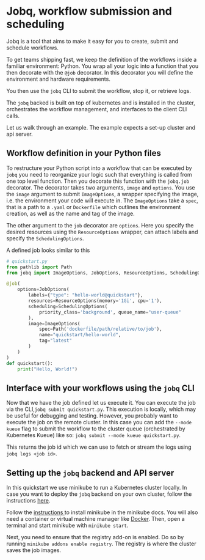 # Jobq, workflow submission and scheduling

Jobq is a tool that aims to make it easy for you to create, submit and schedule workflows.

To get teams shipping fast, we keep the definition of the workflows inside a familiar environment: Python.
You wrap all your logic into a function that you then decorate with the `@job` decorator.
In this decorator you will define the environment and hardware requirements.

You then use the `jobq` CLI to submit the workflow, stop it, or retrieve logs.

The `jobq` backed is built on top of kubernetes and is installed in the cluster, orchestrates the workflow management, and interfaces to the client CLI calls.

Let us walk through an example.
The example expects a set-up cluster and api server.

## Workflow definition in your Python files

To restructure your Python script into a workflow that can be executed by `jobq` you need to reorganize your logic such that everything is called from one top level function.
Then you decorate this function with the `jobq.job` decorator.
The decorator takes two arguments, `image` and `options`. 
You use the `image` argument to submit `ImageOptions`, a wrapper specifying the image, i.e. the environment your code will execute in.
The `ImageOptions` take a `spec`, that is a path to a `.yaml` or `Dockerfile` which outlines the environment creation, as well as the name and tag of the image.

The other argument to the `job` decorator are `options`.
Here you specify the desired resources using the `ResourceOptions` wrapper, can attach labels and specify the `SchedulingOptions`.

A defined job looks similar to this
```python
# quickstart.py
from pathlib import Path
from jobq import ImageOptions, JobOptions, ResourceOptions, SchedulingOptions, job

@job(
    options=JobOptions(
        labels={"type": "hello-world@quickstart"},
        resources=ResourceOptions(memory='1Gi', cpu='1'),
        scheduling=SchedulingOptions(
            priority_class='background', queue_name="user-queue"
        ),
        image=ImageOptions(
            spec=Path('dockerfile/path/relative/to/job'),
            name="quickstart/hello-world",
            tag="latest"
        )
    )
)
def quickstart():
    print("Hello, World!")
```

## Interface with your workflows using the `jobq` CLI
Now that we have the job defined let us execute it.
You can execute the job via the CLI,`jobq submit quickstart.py`.
This execution is locally, which may be useful for debugging and testing.
However, you probably want to execute the job on the remote cluster. 
In this case you can add the `--mode kueue` flag to submit the workflow to the cluster queue (orchestrated by Kubernetes Kueue) like so: 
`jobq submit --mode kueue quickstart.py`.

This returns the job id which we can use to fetch or stream the logs using `jobq logs <job id>`.

## Setting up the `jobq` backend and API server
In this quickstart we use minikube to run a Kubernetes cluster locally.
In case you want to deploy the `jobq` backend on your own cluster, follow the instructions [here](/link/to/clustersetup).

Follow the [ instructions ](https://minikube.sigs.k8s.io/docs/start/) to install minikube in the minikube docs. You will also need a container or virtual machine manager like [Docker](https://www.docker.com/get-started/).
Then, open a terminal and start minikube with `minikube start`.

Next, you need to ensure that the registry add-on is enabled.
Do so by running `minikube addons enable registry`.
The registry is where the cluster saves the job images.
